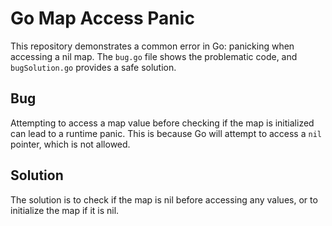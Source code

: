 # Go Map Access Panic

This repository demonstrates a common error in Go: panicking when accessing a nil map.  The `bug.go` file shows the problematic code, and `bugSolution.go` provides a safe solution.

## Bug

Attempting to access a map value before checking if the map is initialized can lead to a runtime panic. This is because Go will attempt to access a `nil` pointer, which is not allowed.

## Solution

The solution is to check if the map is nil before accessing any values, or to initialize the map if it is nil.